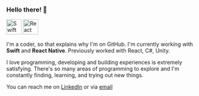 ### Hello there! 👀

<img alt="Swift" src="https://developer.apple.com/assets/elements/icons/swift/swift-64x64.png" width="40" height="40"> <img alt="React" src="https://reactnative.dev/img/header_logo.svg" width="40" height="40">

I'm a coder, so that explains why I'm on GitHub. I'm currently working with **Swift** and **React Native**. Previously worked with React, C#, Unity.

I love programming, developing and building experiences is extremely satisfying. There's so many areas of programming to explore and I'm constantly finding, learning, and trying out new things.

You can reach me on [LinkedIn](https://www.linkedin.com/in/mkdesilva/) or via [email](mailto:dev.mkdesilva@gmail.com)

